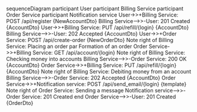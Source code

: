 sequenceDiagram
    participant User
    participant Billing Service
    participant Order Service
    participant Notification service
    User->>+Billing Service: POST /api/register {NewAccountDto}
    Billing Service-->>-User: 201 Created {AccountDto}
    User->>+Billing Service: PUT /api/refill/{login} {AccountDto}
    Billing Service-->>-User: 202 Accepted {AccountDto}
    User->>+Order Service: POST /api/create-order {NewOrderDto}
    Note right of Billing Service: Placing an order
    par Formation of an order
    Order Service->>+Billing Service: GET /api/account/{login}
    Note right of Billing Service: Checking money into accounts
    Billing Service-->>-Order Service: 200 OK {AccountDto}
    Order Service->>+Billing Service: PUT /api/refill/{login} {AccountDto}
    Note right of Billing Service: Debiting money from an account
    Billing Service-->>-Order Service: 202 Accepted {AccountDto}
    Order Service->>+Notification service: POST /api/send_email/{login} {template}
    Note right of Order Service: Sending a message
    Notification service-->>-Order Service:  201 Created
    end
    Order Service-->>-User: 201 Created {OrderDto}